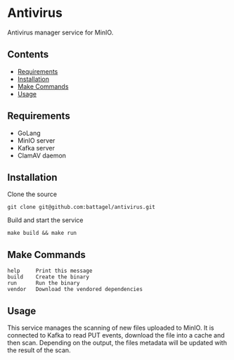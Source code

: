 # Antivirus

Antivirus manager service for MinIO.

## Contents

- [Requirements](#requirements)
- [Installation](#installation)
- [Make Commands](#make-commands)
- [Usage](#usage)

## Requirements

- GoLang
- MinIO server
- Kafka server
- ClamAV daemon

## Installation

Clone the source

```
git clone git@github.com:battagel/antivirus.git
```

Build and start the service

```
make build && make run
```

## Make Commands

```
help     Print this message
build    Create the binary
run      Run the binary
vendor   Download the vendored dependencies
```

## Usage

This service manages the scanning of new files uploaded to MinIO. It is connected to Kafka to read PUT events, download the file into a cache and then scan. Depending on the output, the files metadata will be updated with the result of the scan.
